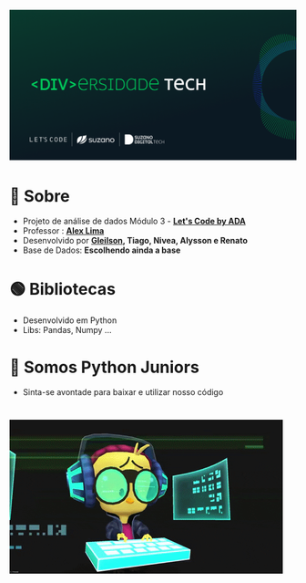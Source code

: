 <h1>
    <img src="logo.png">
</h1>

# 🔴 Sobre

- Projeto de análise de dados Módulo 3 - **[Let's Code by ADA](https://letscode.com.br/)**
- Professor : **[Alex Lima](https://www.linkedin.com/in/alexcavalera/)**
- Desenvolvido por **[Gleilson](https://www.linkedin.com/in/gleilsonpedro/), Tiago, Nivea, Alysson e Renato**
- Base de Dados: **Escolhendo ainda a base**

# 🟢 Bibliotecas

- Desenvolvido em Python 
- Libs: Pandas, Numpy ...

# 🔵 Somos Python Juniors

- Sinta-se avontade para baixar e utilizar nosso código

<h1>
    <img src="final.gif">
</h1>
